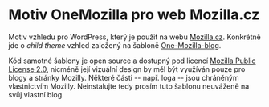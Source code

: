 Motiv OneMozilla pro web Mozilla.cz
================
Motiv vzhledu pro WordPress, který je použit na webu [Mozilla.cz](http://www.mozilla.cz/). Konkrétně jde o *child theme* vzhled založený na šabloně [One-Mozilla-blog](https://github.com/mozilla/One-Mozilla-blog).

Kód samotné šablony je open source a dostupný pod licencí [Mozilla Public License 2.0](http://mozilla.org/MPL/2.0/), nicméně její vizuální design by měl být využíván pouze pro blogy a stránky Mozilly. Některé části -- např. loga -- jsou chráněným vlastnictvím Mozilly. Neinstalujte tedy prosím tuto šablonu neuváženě na svůj vlastní blog.
